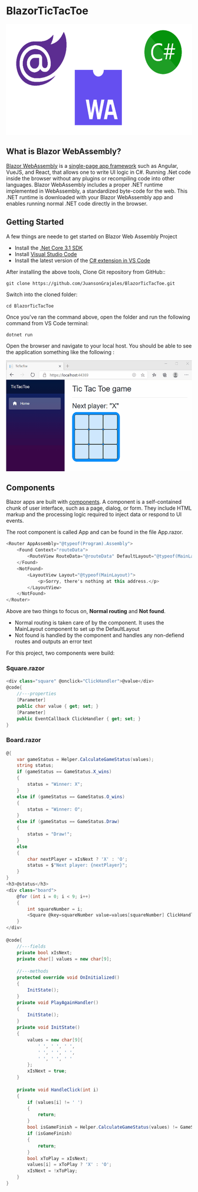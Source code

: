 # BlazorTicTacToe
<img src="Assets/BlazorWebAssemblyC.png" height=300>

## What is Blazor WebAssembly?
[Blazor WebAssembly](https://docs.microsoft.com/en-us/aspnet/core/blazor/?view=aspnetcore-3.1#:~:text=Blazor%20WebAssembly%20is%20a%20single-page%20app%20%28SPA%29%20framework,in%20all%20modern%20web%20browsers%2C%20including%20mobile%20browsers.) is a [single-page app framework](https://docs.microsoft.com/en-us/dotnet/architecture/modern-web-apps-azure/choose-between-traditional-web-and-single-page-apps) such as Angular, VueJS, and React, that allows one to write UI logic in C#. Running .Net code inside the browser without any plugins or recompiling code into other languages. Blazor WebAssembly includes a proper .NET runtime implemented in WebAssembly, a standardized byte-code for the web. This .NET runtime is downloaded with your Blazor WebAssembly app and enables running normal .NET code directly in the browser.

## Getting Started
A few things are neede to get started on Blazor Web Assembly Project
* Install the [.Net Core 3.1 SDK](https://dotnet.microsoft.com/download/dotnet-core/3.1)
* Install [Visual Studio Code](https://code.visualstudio.com/)
* Install the latest version of the [C# extension in VS Code](https://marketplace.visualstudio.com/items?itemName=ms-dotnettools.csharp)

After installing the above tools, Clone Git repository from GitHub::
```
git clone https://github.com/JuansonGrajales/BlazorTicTacToe.git
```
Switch into the cloned folder:
```
cd BlazorTicTacToe
```
Once you've ran the command above, open the folder and run the following command from VS Code terminal:
```
dotnet run
```
Open the browser and navigate to your local host. You should be able to see the application something like the following :

<img src="Assets/BlazorTicTacToe.gif" height=300>

## Components
Blazor apps are built with [components](https://docs.microsoft.com/en-us/aspnet/core/blazor/components/?view=aspnetcore-3.1#:~:text=Blazor%20apps%20are%20built%20using%20components.%20A%20component,to%20UI%20events.%20Components%20are%20flexible%20and%20lightweight.). A component is a self-contained chunk of user interface, such as a page, dialog, or form. They include HTML markup and the processing logic required to inject data or respond to UI events. 

The root component is called App and can be found in the file App.razor. 
```C#
<Router AppAssembly="@typeof(Program).Assembly">
    <Found Context="routeData">
        <RouteView RouteData="@routeData" DefaultLayout="@typeof(MainLayout)" />
    </Found>
    <NotFound>
        <LayoutView Layout="@typeof(MainLayout)">
            <p>Sorry, there's nothing at this address.</p>
        </LayoutView>
    </NotFound>
</Router>
```
Above are two things to focus on, **Normal routing** and **Not found**. 
* Normal routing is taken care of by the <Found> component. It uses the MainLayout component to set up the DefaultLayout
* Not found is handled by the <NotFound> component and handles any non-defiend routes and outputs an error text
    
For this project, two components were build:

### Square.razor

```C#
<div class="square" @onclick="ClickHandler">@value</div>
@code{
    //---properties
    [Parameter]
    public char value { get; set; }
    [Parameter]
    public EventCallback ClickHandler { get; set; }
}
```

### Board.razor

```C#
@{
    var gameStatus = Helper.CalculateGameStatus(values);
    string status;
    if (gameStatus == GameStatus.X_wins)
    {
        status = "Winner: X";
    }
    else if (gameStatus == GameStatus.O_wins)
    {
        status = "Winner: O";
    }
    else if (gameStatus == GameStatus.Draw)
    {
        status = "Draw!";
    }
    else
    {
        char nextPlayer = xIsNext ? 'X' : 'O';
        status = $"Next player: {nextPlayer}";
    }
}
<h3>@status</h3>
<div class="board">
    @for (int i = 0; i < 9; i++)
    {
        int squareNumber = i;
        <Square @key=squareNumber value=values[squareNumber] ClickHandler="@(() => HandleClick(squareNumber))" />
    }
</div>

@code{
    //---fields
    private bool xIsNext;
    private char[] values = new char[9];

    //---methods
    protected override void OnInitialized()
    {
        InitState();
    }
    private void PlayAgainHandler()
    {
        InitState();
    }
    private void InitState()
    {
        values = new char[9]{
            ' ', ' ', ' ',
            ' ', ' ', ' ',
            ' ', ' ', ' '
        };
        xIsNext = true;
    }

    private void HandleClick(int i)
    {
        if (values[i] != ' ')
        {
            return;
        }
        bool isGameFinish = Helper.CalculateGameStatus(values) != GameStatus.NotYetFinished;
        if (isGameFinish)
        {
            return;
        }
        bool xToPlay = xIsNext;
        values[i] = xToPlay ? 'X' : 'O';
        xIsNext = !xToPlay;
    }
}
```

